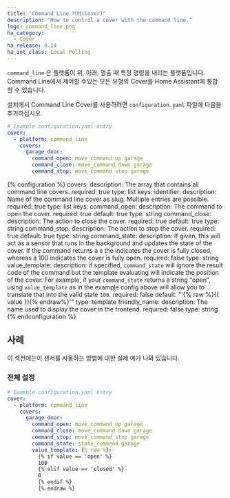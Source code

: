 ```yaml
---
title: "Command Line 커버(Cover)"
description: "How to control a cover with the command line."
logo: command_line.png
ha_category:
  - Cover
ha_release: 0.14
ha_iot_class: Local Polling
---
```


`command_line` 은 플랫폼이 위, 아래, 멈출 때 특정 명령을 내리는 플랫폼입니다. Command Line에서 제어할 수있는 모든 유형의 Cover를 Home Assistant에 통합 할 수 있습니다.

설치에서 Command Line Cover를 사용하려면 `configuration.yaml` 파일에 다음을 추가하십시오.

```yaml
# Example configuration.yaml entry
cover:
  - platform: command_line
    covers:
      garage_door:
        command_open: move_command up garage
        command_close: move_command down garage
        command_stop: move_command stop garage
```

{% configuration %}
covers:
  description: The array that contains all command line covers.
  required: true
  type: list
  keys:
    identifier:
      description: Name of the command line cover as slug. Multiple entries are possible.
      required: true
      type: list
      keys:
        command_open:
          description: The command to open the cover.
          required: true
          default: true
          type: string
        command_close:
          description: The action to close the cover.
          required: true
          default: true
          type: string
        command_stop:
          description: The action to stop the cover.
          required: true
          default: true
          type: string
        command_state:
          description: If given, this will act as a sensor that runs in the background and updates the state of the cover. If the command returns a `0` the indicates the cover is fully closed, whereas a 100 indicates the cover is fully open.
          required: false
          type: string
        value_template:
          description: if specified, `command_state` will ignore the result code of the command but the template evaluating will indicate the position of the cover. For example, if your `command_state` returns a string "open", using `value_template` as in the example config above will allow you to translate that into the valid state `100`.
          required: false
          default: "'{% raw %}{{ value }}{% endraw%}'"
          type: template
        friendly_name:
          description: The name used to display the cover in the frontend.
          required: false
          type: string
{% endconfiguration %}

## 사례

이 섹션에는이 센서를 사용하는 방법에 대한 실제 예가 나와 있습니다.

### 전체 설정

```yaml
# Example configuration.yaml entry
cover:
  - platform: command_line
    covers:
      garage_door:
        command_open: move_command up garage
        command_close: move_command down garage
        command_stop: move_command stop garage
        command_state: state_command garage
        value_template: {% raw %}>
          {% if value == 'open' %}
          100
          {% elif value == 'closed' %}
          0
          {% endif %}
          {% endraw %}
```
